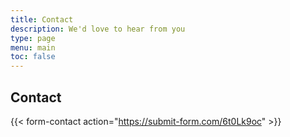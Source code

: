 ```yaml
---
title: Contact
description: We'd love to hear from you
type: page
menu: main
toc: false
---
```



## Contact

{{< form-contact action="https://submit-form.com/6t0Lk9oc"  >}}

